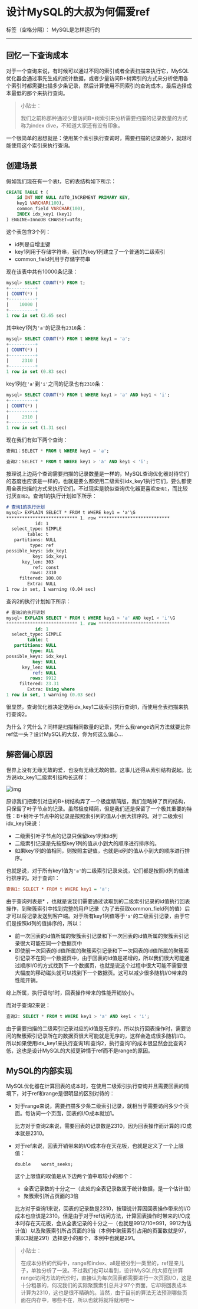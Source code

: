 # 设计MySQL的大叔为何偏爱ref

标签（空格分隔）： MySQL是怎样运行的

------

## 回忆一下查询成本

对于一个查询来说，有时候可以通过不同的索引或者全表扫描来执行它，MySQL优化器会通过事先生成的统计数据，或者少量访问B+树索引的方式来分析使用各个索引时都需要扫描多少条记录，然后计算使用不同索引的查询成本，最后选择成本最低的那个来执行查询。

> 小贴士：
>
> 我们之前称那种通过少量访问B+树索引来分析需要扫描的记录数量的方式称为index dive，不知道大家还有没有印象。

一个很简单的思想就是：使用某个索引执行查询时，需要扫描的记录越少，就越可能使用这个索引来执行查询。

## 创建场景

假如我们现在有一个表t，它的表结构如下所示：

```sql
CREATE TABLE t (
    id INT NOT NULL AUTO_INCREMENT PRIMARY KEY,
    key1 VARCHAR(100),
    common_field VARCHAR(100),
    INDEX idx_key1 (key1)
) ENGINE=InnoDB CHARSET=utf8;
```

这个表包含3个列：

- id列是自增主键
- key1列用于存储字符串，我们为key1列建立了一个普通的二级索引
- common_field列用于存储字符串

现在该表中共有10000条记录：

```sql
mysql> SELECT COUNT(*) FROM t;
+----------+
| COUNT(*) |
+----------+
|    10000 |
+----------+
1 row in set (2.65 sec)
```

其中key1列为`'a'`的记录有`2310`条：

```sql
mysql> SELECT COUNT(*) FROM t WHERE key1 = 'a';
+----------+
| COUNT(*) |
+----------+
|     2310 |
+----------+
1 row in set (0.83 sec)
```

key1列在`'a'`到`'i'`之间的记录也有`2310`条：

```sql
mysql> SELECT COUNT(*) FROM t WHERE key1 > 'a' AND key1 < 'i';
+----------+
| COUNT(*) |
+----------+
|     2310 |
+----------+
1 row in set (1.31 sec)
```

现在我们有如下两个查询：

```sql
查询1：SELECT * FROM t WHERE key1 = 'a';

查询2：SELECT * FROM t WHERE key1 > 'a' AND key1 < 'i';
```

按理说上边两个查询需要扫描的记录数量是一样的，MySQL查询优化器对待它们的态度也应该是一样的，也就是要么都使用二级索引idx_key1执行它们，要么都使用全表扫描的方式来执行它们。不过现实是貌似查询优化器更喜欢`查询1`，而比较讨厌`查询2`。查询1的执行计划如下所示：

```markdown
# 查询1的执行计划
mysql> EXPLAIN SELECT * FROM t WHERE key1 = 'a'\G
*************************** 1. row ***************************
           id: 1
  select_type: SIMPLE
        table: t
   partitions: NULL
         type: ref
possible_keys: idx_key1
          key: idx_key1
      key_len: 303
          ref: const
         rows: 2310
     filtered: 100.00
        Extra: NULL
1 row in set, 1 warning (0.04 sec)
```

查询2的执行计划如下所示：

```sql
# 查询2的执行计划
mysql> EXPLAIN SELECT * FROM t WHERE key1 > 'a' AND key1 < 'i'\G
*************************** 1. row ***************************
           id: 1
  select_type: SIMPLE
        table: t
   partitions: NULL
         type: ALL
possible_keys: idx_key1
          key: NULL
      key_len: NULL
          ref: NULL
         rows: 9912
     filtered: 23.31
        Extra: Using where
1 row in set, 1 warning (0.03 sec)
```

很显然，查询优化器决定使用idx_key1二级索引执行查询1，而使用全表扫描来执行查询2。

为什么？凭什么？同样是扫描相同数量的记录，凭什么我range访问方法就要比你ref低一头？设计MySQL的大叔，你为何这么偏心...

## 解密偏心原因

世界上没有无缘无故的爱，也没有无缘无故的恨。这事儿还得从索引结构说起。比方说idx_key1二级索引结构长这样：

![img](https://typora-imagehost-1308499275.cos.ap-shanghai.myqcloud.com/2022-8/202208222051828.webp)

原谅我们把索引对应的B+树结构弄了一个极度精简版，我们忽略掉了页的结构，只保留了叶子节点的记录。虽然极度精简，但是我们还是保留了一个极其重要的特性：B+树叶子节点中的记录是按照索引列的值从小到大排序的。对于二级索引idx_key1来说：

- 二级索引叶子节点的记录只保留key1列和id列
- 二级索引记录是先按照key1列的值从小到大的顺序进行排序的。
- 如果key1列的值相同，则按照主键值，也就是id列的值从小到大的顺序进行排序。

也就是说，对于所有key1值为`'a'`的二级索引记录来说，它们都是按照id列的值进行排序的。对于查询1：

```ini
查询1: SELECT * FROM t WHERE key1 = 'a';
```

由于查询列表是* ，也就是说我们需要通过读取到的二级索引记录的id值执行回表操作，到聚簇索引中找到完整的用户记录（为了去获取common_field列的值）后才可以将记录发送到客户端。对于所有key1列值等于`'a'`的二级索引记录，由于它们是按照id列的值排序的，所以：

- 前一次回表的id值所属的聚簇索引记录和下一次回表的id值所属的聚簇索引记录很大可能在同一个数据页中
- 即使前一次回表的id值所属的聚簇索引记录和下一次回表的id值所属的聚簇索引记录不在同一个数据页中，由于回表的id值是递增的，所以我们很大可能通过顺序I/O的方式找到下一个数据页，也就是说这个过程中很大可能不需要很大幅度的移动磁头就可以找到下一个数据页。这可以减少很多随机I/O带来的性能开销。

综上所属，执行语句1时，回表操作带来的性能开销较小。

而对于查询2来说：

```sql
查询2: SELECT * FROM t WHERE key1 > 'a' AND key1 < 'i';
```

由于需要扫描的二级索引记录对应的id值是无序的，所以执行回表操作时，需要访问的聚簇索引记录所在的数据页很大可能就是无序的，这样会造成很多随机I/O。所以如果使用idx_key1来执行查询1和查询2，执行查询1的成本很显然会比查询2低，这也是设计MySQL的大叔更钟情于ref而不是range的原因。

## MySQL的内部实现

MySQL优化器在计算回表的成本时，在使用二级索引执行查询并且需要回表的情境下，对于ref和range是很明显的区别对待的：

- 对于range来说，需要扫描多少条二级索引记录，就相当于需要访问多少个页面。每访问一个页面，回表的I/O成本就加1。

  比方对于查询2来说，需要回表的记录数是2310，因为回表操作而计算的I/O成本就是2310。

- 对于ref来说，回表开销带来的I/O成本存在天花板，也就是定义了一个上限值：

  ```arduino
  double	worst_seeks;
  ```

  这个上限值的取值是从下边两个值中取较小的那个：

  - 全表记录数的十分之一（此处的全表记录数属于统计数据，是一个估计值）
  - 聚簇索引所占页面的3倍

  比方对于查询1来说，回表的记录数是2310，按理说计算因回表操作带来的I/O成本也应该是2310。但是由于对于ref访问方法，计算回表操作时带来的I/O成本时存在天花板，会从全表记录的十分之一（也就是9912/10=991，9912为估计值）以及聚簇索引所占页面的3倍（本例中聚簇索引占用的页面数就是97，乘以3就是291）选择更小的那个，本例中也就是291。

> 小贴士：
>
> 在成本分析的代码中，range和index、all是被分到一类里的，ref是亲儿子，单独分析了一波。不过我们也可以看到，设计MySQL的大叔在计算range访问方法的代价时，直接认为每次回表都需要进行一次页面I/O，这是十分粗暴的，何况我们的实际聚簇索引总共才97个页面，它却将回表成本计算为2310，这也是很不精确的。当然，由于目前的算法无法预测哪些页面在内存中，哪些不在，所以也就将就将就用吧～